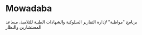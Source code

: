 # Mowadaba
برنامج "مواظبة" لإدارة التقارير  السلوكية  والشهادات الطبية للتلاميذ، مساعد المستشارين والنظار

